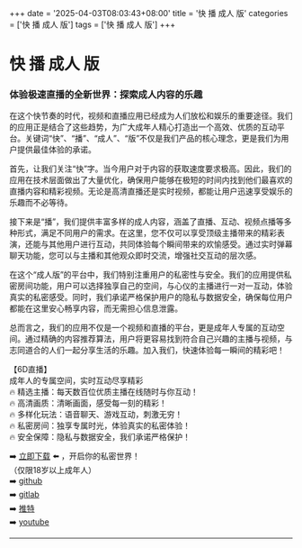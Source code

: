 +++
date = '2025-04-03T08:03:43+08:00'
title = '快 播 成人 版'
categories = ['快 播 成人 版']
tags = ['快 播 成人 版']
+++

# 快 播 成人 版

### 体验极速直播的全新世界：探索成人内容的乐趣

在这个快节奏的时代，视频和直播应用已经成为人们放松和娱乐的重要途径。我们的应用正是结合了这些趋势，为广大成年人精心打造出一个高效、优质的互动平台。关键词“快”、“播”、“成人”、“版”不仅是我们产品的核心理念，更是我们为用户提供最佳体验的承诺。

首先，让我们关注“快”字。当今用户对于内容的获取速度要求极高。因此，我们的应用在技术层面做出了大量优化，确保用户能够在极短的时间内找到他们最喜欢的直播内容和精彩视频。无论是高清直播还是实时视频，都能让用户迅速享受娱乐的乐趣而不必等待。

接下来是“播”，我们提供丰富多样的成人内容，涵盖了直播、互动、视频点播等多种形式，满足不同用户的需求。在这里，您不仅可以享受顶级主播带来的精彩表演，还能与其他用户进行互动，共同体验每个瞬间带来的欢愉感受。通过实时弹幕聊天功能，您可以与主播和其他观众即时交流，增强社交互动的层次感。

在这个“成人版”的平台中，我们特别注重用户的私密性与安全。我们的应用提供私密房间功能，用户可以选择独享自己的空间，与心仪的主播进行一对一互动，体验真实的私密感受。同时，我们承诺严格保护用户的隐私与数据安全，确保每位用户都能在这里安心畅享内容，而无需担心信息泄露。

总而言之，我们的应用不仅是一个视频和直播的平台，更是成年人专属的互动空间。通过精确的内容推荐算法，用户将更容易找到符合自己兴趣的主播与视频，与志同道合的人们一起分享生活的乐趣。加入我们，快速体验每一瞬间的精彩吧！

【6D直播】  
成年人的专属空间，实时互动尽享精彩  
🔥 精选主播：每天数百位优质主播在线随时与你互动！  
🔥 高清画质：清晰画面，感受每一刻的精彩！  
🔥 多样化玩法：语音聊天、游戏互动，刺激无穷！  
🔥 私密房间：独享专属时光，体验真实的私密体验！  
🔥 安全保障：隐私与数据安全，我们承诺严格保护！  

➡️ [立即下载](https://down123.s3.ap-east-1.amazonaws.com/down/down.html?channelCode=blog) ⬅️ ，开启你的私密世界！  
（仅限18岁以上成年人）  
➡️ [github](https://aldult-live.github.io/)  
➡️ [gitlab](https://seo-09598d.gitlab.io/)  
➡️ [推特](https://x.com/wegame33)  
➡️ [youtube](https://www.youtube.com/@6Dlive)  

---
